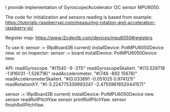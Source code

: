 I provide implementation of Gyroscope/Accelerator I2C sensor MPU6050.

The code for initialization and sensors reading is based from example:
	https://tutorials-raspberrypi.com/measuring-rotation-and-acceleration-raspberry-pi/

Register map:
	https://www.i2cdevlib.com/devices/mpu6050#registers

To use it: 
sensor := (RpiBoard3B current) installDevice: PotMPU6050Device new.
or on inspector:
sensor := board installDevice: PotMPU6050Device new.

API:
readGyroscope. "#(1540 -9 -211)"
readGyroscopeSkaliert. "#(13.526718 -1.916031 -1.526718)"
readAccelerometer. "#(748 -892 15676)"
readAccelerometerSkaliert. "#(0.033691 -0.051025 0.974121)"
readRotationXY. "#(-3.224775339993247 -2.4755961852044157)"

sensor := (RpiBoard3B current) installDevice: PotMPU6050Device new.
sensor readRollPitchYaw
sensor printRollPitchYaw.
sensor finishRollPitchYaw.